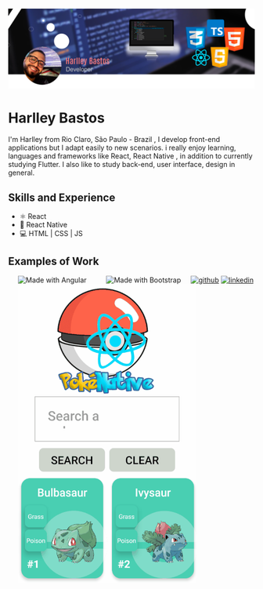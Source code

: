 ![I am GitHub Readme Generator's creator](https://github.com/harlleybastos/harlleybastos/blob/main/CoverGit.png)

# Harlley Bastos
I'm Harlley from Rio Claro, São Paulo - Brazil , I develop front-end applications but I adapt easily to new scenarios. i really enjoy learning, languages and frameworks like React, React Native , in addition to currently studying Flutter. I also like to study back-end, user interface, design in general.


## Skills and Experience
+ ⚛ React
+ 📱 React Native
+ 💻 HTML | CSS | JS

## Examples of Work

<img align="left" src="https://github.com/harlleybastos/website-HarlleyDavidson/blob/main/res/img/gifWebsite.gif" alt="Made with Angular" title="Angular" hspace="20"/>
<img align="left" src="https://github.com/harlleybastos/ebook-lading_page-seller/blob/master/src/assets/img/gifEbook.gif" alt="Made with Bootstrap" title="Bootstrap" hspace="20"/>
<img align="left" src="https://github.com/harlleybastos/poke-native/blob/main/src/image/gifApp.gif" alt="Developed using Browsersync" title="Browsersync" hspace="20"/>


[<img src='https://cdn.jsdelivr.net/npm/simple-icons@3.0.1/icons/github.svg' alt='github' height='40'>](https://github.com/harlleybastos)  [<img src='https://cdn.jsdelivr.net/npm/simple-icons@3.0.1/icons/linkedin.svg' alt='linkedin' height='40'>](https://www.linkedin.com/in/harlley-bastos/)  

